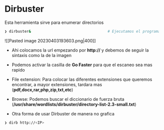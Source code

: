 # Dirbuster 

Esta herramienta sirve para enumerar directorios 
```bash
❯ dirbuster&                                   # Ejecutamos el programa y nos saldra una interface como la siguiente:
```

![[Pasted image 20230403193603.png|400]]

* Ahi colocamos la url empezando por **http://** y debemos de seguir la sintaxis como la de la imagen
* Podemos activar la casilla de **Go Faster** para que el escaneo sea mas rapido 
* File extension: Para colocar las diferentes extensiones que queremos encontrar, a mayor extensiones, tardara mas (**pdf,docx,rar,php,zip,txt,etc**)
* Browse: Podemos buscar el diccionario de fuerza bruta (**/usr/share/wordlists/dirbuster/directory-list-2.3-small.txt**)


* Otra forma de usar Dirbuster de manera no grafica
```bash
❯ dirb http://<IP>
```

